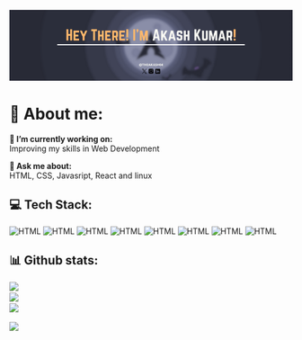 ![Akash banner](/media/Hey%20There!%20I'm%20Akash%20Kumar!.png)

# 💫 About me:

**🔭 I’m currently working on:** <br>
Improving my skills in Web Development

**💬 Ask me about:**  <br>
HTML, CSS, Javasript, React and linux



## 💻 Tech Stack:

  ![HTML](https://img.shields.io/badge/HTML-E34F26?style=for-the-badge&logo=HTML5&logoColor=white)
  ![HTML](https://img.shields.io/badge/CSS3-1572B6?style=for-the-badge&logo=css3&logoColor=white)
  ![HTML](https://img.shields.io/badge/JavaScript-323330?style=for-the-badge&logo=javascript&logoColor=F7DF1E)
  ![HTML](https://img.shields.io/badge/React-323330?style=for-the-badge&logo=react&logoColor=61DAFB)
  ![HTML](https://img.shields.io/badge/Shell_Script-323330?style=for-the-badge&logo=gnu-bash&logoColor=white)
  ![HTML](https://img.shields.io/badge/GIT-E44C30?style=for-the-badge&logo=git&logoColor=white)
  ![HTML](https://img.shields.io/badge/Linux-FCC624?style=for-the-badge&logo=linux&logoColor=black)
  ![HTML](https://img.shields.io/badge/language-1572B6?style=for-the-badge&logo=c&logoColor=white)




## 📊 Github stats: 

![](https://github-readme-stats.vercel.app/api?username=theakash04&theme=dark&hide_border=false&include_all_commits=false&count_private=false)<br/>
![](https://github-readme-streak-stats.herokuapp.com/?user=theakash04&theme=dark&hide_border=false)<br/>
![](https://github-readme-stats.vercel.app/api/top-langs/?username=theakash04&theme=dark&hide_border=false&include_all_commits=false&count_private=false&layout=compact)


![](https://komarev.com/ghpvc/?username=theakash04&color=6272A4&label=Viewers)
